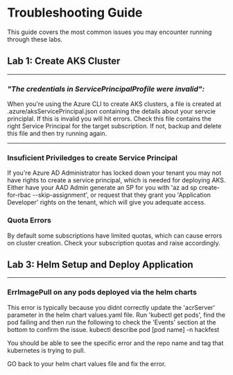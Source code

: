 # Troubleshooting Guide
This guide covers the most common issues you may encounter running through these labs. 

## Lab 1: Create AKS Cluster
---
### *"The credentials in ServicePrincipalProfile were invalid":* 
When you're using the Azure CLI to create AKS clusters, a file is created at .azure/aksServicePrincipal.json containing the details about your servcie principlal. If this is invalid you will hit errors. Check this file contains the right Service Principal for the target subscription. If not, backup and delete this file and then try running again.

---

### Insuficient Priviledges to create Service Principal
If you're Azure AD Administrator has locked down your tenant you may not have rights to create a service principal, which is needed for deploying AKS. Either have your AAD Admin generate an SP for you with 'az ad sp create-for-rbac --skip-assignment', or request that they grant you 'Application Developer' rights on the tenant, which will give you adequate access.

### Quota Errors
By default some subscriptions have limited quotas, which can cause errors on cluster creation. Check your subscription quotas and raise accordingly.

## Lab 3: Helm Setup and Deploy Application
---
### ErrImagePull on any pods deployed via the helm charts
This error is typically because you didnt correctly update the 'acrServer' parameter in the helm chart values.yaml file. Run 'kubectl get pods', find the pod failing and then run the following to check the 'Events' section at the bottom to confirm the issue.
kubectl describe pod [pod name] -n hackfest

You should be able to see the specific error and the repo name and tag that kubernetes is trying to pull. 

GO back to your helm chart values file and fix the error.
